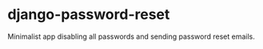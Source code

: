 django-password-reset
=====================

Minimalist app disabling all passwords and sending password reset emails.

